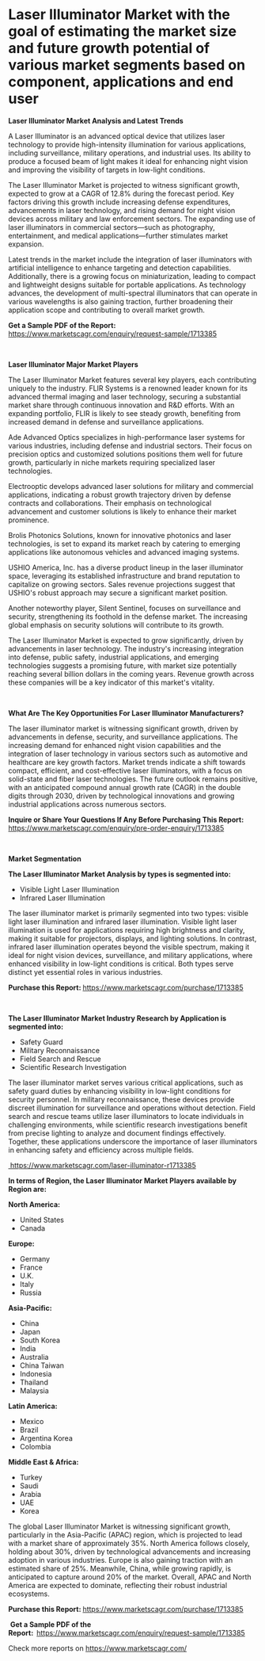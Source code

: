 <p><h1>Laser Illuminator Market with the goal of estimating the market size and future growth potential of various market segments based on component, applications and end user</h1></p><p><strong>Laser Illuminator Market Analysis and Latest Trends</strong></p>
<p><p>A Laser Illuminator is an advanced optical device that utilizes laser technology to provide high-intensity illumination for various applications, including surveillance, military operations, and industrial uses. Its ability to produce a focused beam of light makes it ideal for enhancing night vision and improving the visibility of targets in low-light conditions.</p><p>The Laser Illuminator Market is projected to witness significant growth, expected to grow at a CAGR of 12.8% during the forecast period. Key factors driving this growth include increasing defense expenditures, advancements in laser technology, and rising demand for night vision devices across military and law enforcement sectors. The expanding use of laser illuminators in commercial sectors—such as photography, entertainment, and medical applications—further stimulates market expansion.</p><p>Latest trends in the market include the integration of laser illuminators with artificial intelligence to enhance targeting and detection capabilities. Additionally, there is a growing focus on miniaturization, leading to compact and lightweight designs suitable for portable applications. As technology advances, the development of multi-spectral illuminators that can operate in various wavelengths is also gaining traction, further broadening their application scope and contributing to overall market growth.</p></p>
<p><strong>Get a Sample PDF of the Report:&nbsp;</strong> <a href="https://www.marketscagr.com/enquiry/request-sample/1713385?utm_campaign=2016&utm_medium=2&utm_source=Github&utm_content=ia&utm_term=11012025&utm_id=laser-illuminator">https://www.marketscagr.com/enquiry/request-sample/1713385</a></p>
<p>&nbsp;</p>
<p><strong>Laser Illuminator Major Market Players</strong></p>
<p><p>The Laser Illuminator Market features several key players, each contributing uniquely to the industry. FLIR Systems is a renowned leader known for its advanced thermal imaging and laser technology, securing a substantial market share through continuous innovation and R&D efforts. With an expanding portfolio, FLIR is likely to see steady growth, benefiting from increased demand in defense and surveillance applications.</p><p>Ade Advanced Optics specializes in high-performance laser systems for various industries, including defense and industrial sectors. Their focus on precision optics and customized solutions positions them well for future growth, particularly in niche markets requiring specialized laser technologies.</p><p>Electrooptic develops advanced laser solutions for military and commercial applications, indicating a robust growth trajectory driven by defense contracts and collaborations. Their emphasis on technological advancement and customer solutions is likely to enhance their market prominence.</p><p>Brolis Photonics Solutions, known for innovative photonics and laser technologies, is set to expand its market reach by catering to emerging applications like autonomous vehicles and advanced imaging systems.</p><p>USHIO America, Inc. has a diverse product lineup in the laser illuminator space, leveraging its established infrastructure and brand reputation to capitalize on growing sectors. Sales revenue projections suggest that USHIO's robust approach may secure a significant market position.</p><p>Another noteworthy player, Silent Sentinel, focuses on surveillance and security, strengthening its foothold in the defense market. The increasing global emphasis on security solutions will contribute to its growth.</p><p>The Laser Illuminator Market is expected to grow significantly, driven by advancements in laser technology. The industry's increasing integration into defense, public safety, industrial applications, and emerging technologies suggests a promising future, with market size potentially reaching several billion dollars in the coming years. Revenue growth across these companies will be a key indicator of this market's vitality.</p></p>
<p>&nbsp;</p>
<p><strong>What Are The Key Opportunities For Laser Illuminator Manufacturers?</strong></p>
<p><p>The laser illuminator market is witnessing significant growth, driven by advancements in defense, security, and surveillance applications. The increasing demand for enhanced night vision capabilities and the integration of laser technology in various sectors such as automotive and healthcare are key growth factors. Market trends indicate a shift towards compact, efficient, and cost-effective laser illuminators, with a focus on solid-state and fiber laser technologies. The future outlook remains positive, with an anticipated compound annual growth rate (CAGR) in the double digits through 2030, driven by technological innovations and growing industrial applications across numerous sectors.</p></p>
<p><strong>Inquire or Share Your Questions If Any Before Purchasing This Report:</strong> <a href="https://www.marketscagr.com/enquiry/pre-order-enquiry/1713385?utm_campaign=2016&utm_medium=2&utm_source=Github&utm_content=ia&utm_term=11012025&utm_id=laser-illuminator">https://www.marketscagr.com/enquiry/pre-order-enquiry/1713385</a></p>
<p>&nbsp;</p>
<p><strong>Market Segmentation</strong></p>
<p><strong>The Laser Illuminator Market Analysis by types is segmented into:</strong></p>
<p><ul><li>Visible Light Laser Illumination</li><li>Infrared Laser Illumination</li></ul></p>
<p><p>The laser illuminator market is primarily segmented into two types: visible light laser illumination and infrared laser illumination. Visible light laser illumination is used for applications requiring high brightness and clarity, making it suitable for projectors, displays, and lighting solutions. In contrast, infrared laser illumination operates beyond the visible spectrum, making it ideal for night vision devices, surveillance, and military applications, where enhanced visibility in low-light conditions is critical. Both types serve distinct yet essential roles in various industries.</p></p>
<p><strong>Purchase this Report:&nbsp;</strong><a href="https://www.marketscagr.com/purchase/1713385?utm_campaign=2016&utm_medium=2&utm_source=Github&utm_content=ia&utm_term=11012025&utm_id=laser-illuminator">https://www.marketscagr.com/purchase/1713385</a></p>
<p>&nbsp;</p>
<p><strong>The Laser Illuminator Market Industry Research by Application is segmented into:</strong></p>
<p><ul><li>Safety Guard</li><li>Military Reconnaissance</li><li>Field Search and Rescue</li><li>Scientific Research Investigation</li></ul></p>
<p><p>The laser illuminator market serves various critical applications, such as safety guard duties by enhancing visibility in low-light conditions for security personnel. In military reconnaissance, these devices provide discreet illumination for surveillance and operations without detection. Field search and rescue teams utilize laser illuminators to locate individuals in challenging environments, while scientific research investigations benefit from precise lighting to analyze and document findings effectively. Together, these applications underscore the importance of laser illuminators in enhancing safety and efficiency across multiple fields.</p></p>
<p><a href="https://www.marketscagr.com/laser-illuminator-r1713385?utm_campaign=2016&utm_medium=2&utm_source=Github&utm_content=ia&utm_term=11012025&utm_id=laser-illuminator">&nbsp;https://www.marketscagr.com/laser-illuminator-r1713385</a></p>
<p><strong>In terms of Region, the Laser Illuminator Market Players available by Region are:</strong></p>
<p>
    <p> <strong> North America: </strong>
        <ul>
            <li>United States</li>
            <li>Canada</li>
        </ul>
        </p> 
    <p> <strong> Europe: </strong>
        <ul>
            <li>Germany</li>
            <li>France</li>
            <li>U.K.</li>
            <li>Italy</li>
            <li>Russia</li>
        </ul>
        </p> 
    <p> <strong> Asia-Pacific: </strong>
        <ul>
            <li>China</li>
            <li>Japan</li>
            <li>South Korea</li>
            <li>India</li>
            <li>Australia</li>
            <li>China Taiwan</li>
            <li>Indonesia</li>
            <li>Thailand</li>
            <li>Malaysia</li>
        </ul>
        </p> 
    <p> <strong> Latin America: </strong>
        <ul>
            <li>Mexico</li>
            <li>Brazil</li>
            <li>Argentina Korea</li>
            <li>Colombia</li>
        </ul>
        </p> 
    <p> <strong> Middle East & Africa: </strong>
        <ul>
            <li>Turkey</li>
            <li>Saudi</li>
            <li>Arabia</li>
            <li>UAE</li>
            <li>Korea</li>
        </ul>
    </p>
    </p>
<p><p>The global Laser Illuminator Market is witnessing significant growth, particularly in the Asia-Pacific (APAC) region, which is projected to lead with a market share of approximately 35%. North America follows closely, holding about 30%, driven by technological advancements and increasing adoption in various industries. Europe is also gaining traction with an estimated share of 25%. Meanwhile, China, while growing rapidly, is anticipated to capture around 20% of the market. Overall, APAC and North America are expected to dominate, reflecting their robust industrial ecosystems.</p></p>
<p><strong>Purchase this Report: </strong><a href="https://www.marketscagr.com/purchase/1713385?utm_campaign=2016&utm_medium=2&utm_source=Github&utm_content=ia&utm_term=11012025&utm_id=laser-illuminator">https://www.marketscagr.com/purchase/1713385</a></p>
<p>&nbsp;<strong>Get a Sample PDF of the Report:&nbsp;&nbsp;</strong><a href="https://www.marketscagr.com/enquiry/request-sample/1713385?utm_campaign=2016&utm_medium=2&utm_source=Github&utm_content=ia&utm_term=11012025&utm_id=laser-illuminator">https://www.marketscagr.com/enquiry/request-sample/1713385</a></p>
<p><strong></strong></p>
<p>Check more reports on <a href="https://www.marketscagr.com/?utm_campaign=2016&utm_medium=2&utm_source=Github&utm_content=ia&utm_term=11012025&utm_id=laser-illuminator">https://www.marketscagr.com/</a></p>